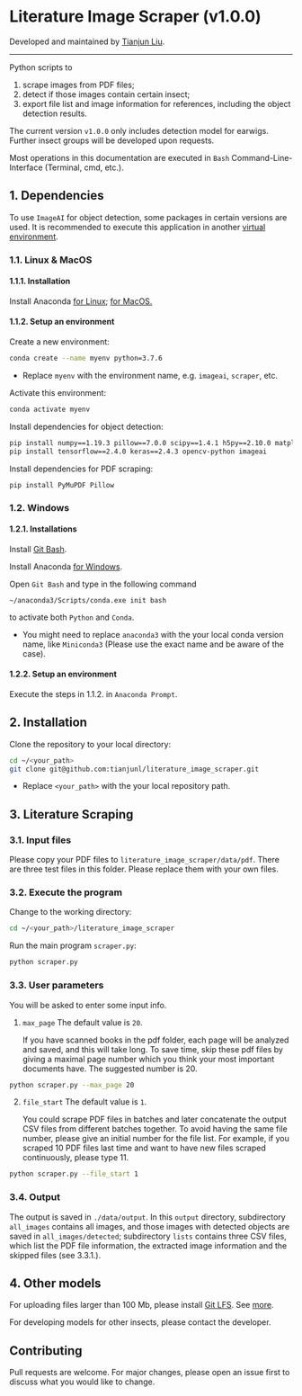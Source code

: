 # Literature Image Scraper (v1.0.0)

Developed and maintained by [Tianjun Liu](irene.liutj@gmail.com).

------

Python scripts to 

1. scrape images from PDF files;
2. detect if those images contain certain insect;
3. export file list and image information for references, including the object detection results.

The current version `v1.0.0` only includes detection model for earwigs. Further insect groups will be developed upon requests.

Most operations in this documentation are executed in `Bash` Command-Line-Interface (Terminal, cmd, etc.).

## 1. Dependencies

To use `ImageAI` for object detection, some packages in certain versions are used. It is recommended to execute this application in another [virtual environment](https://docs.conda.io/projects/conda/en/latest/user-guide/tasks/manage-environments.html).

### 1.1. Linux & MacOS

#### 1.1.1. Installation

Install Anaconda [for Linux](https://docs.anaconda.com/anaconda/install/linux/);  [for MacOS.](https://docs.anaconda.com/anaconda/install/mac-os/)

#### 1.1.2. Setup an environment

Create a new environment:

```bash
conda create --name myenv python=3.7.6
```

- Replace `myenv` with the environment name, e.g. `imageai`, `scraper`, etc.


Activate this environment:

```bash
conda activate myenv
```

Install dependencies for object detection:

```bash
pip install numpy==1.19.3 pillow==7.0.0 scipy==1.4.1 h5py==2.10.0 matplotlib==3.3.2 keras-resnet==0.2.0
pip install tensorflow==2.4.0 keras==2.4.3 opencv-python imageai
```

Install dependencies for PDF scraping:

```
pip install PyMuPDF Pillow
```

### 1.2. Windows

#### 1.2.1. Installations

Install [Git Bash](https://git-scm.com/download/win).

Install Anaconda [for Windows](https://docs.anaconda.com/anaconda/install/windows/).

Open `Git Bash` and type in the following command 

```
~/anaconda3/Scripts/conda.exe init bash
```

 to activate both `Python` and `Conda`.

- You might need to replace `anaconda3` with the your local conda version name, like `Miniconda3` (Please use the exact name and be aware of the case).

#### 1.2.2. Setup an environment

Execute the steps in 1.1.2. in `Anaconda Prompt`.



## 2. Installation

Clone the repository to your local directory:

```bash
cd ~/<your_path>
git clone git@github.com:tianjunl/literature_image_scraper.git
```

- Replace `<your_path>` with the your local repository path.



## 3. Literature Scraping

### 3.1. Input files

Please copy your PDF files to `literature_image_scraper/data/pdf`. There are three test files in this folder. Please replace them with your own files.

### 3.2. Execute the program

Change to the working directory:

```bash
cd ~/<your_path>/literature_image_scraper
```

Run the main program `scraper.py`:

```bash
python scraper.py
```

### 3.3. User parameters

You will be asked to enter some input info. 

1. `max_page` The default value is `20`.

   If you have scanned books in the pdf folder, each page will be analyzed and saved, and this will take long. To save time, skip these pdf files by giving a maximal page number which you think your most important documents have. The suggested number is 20.

```bash
python scraper.py --max_page 20
```

2. `file_start` The default value is `1`.

   You could scrape PDF files in batches and later concatenate the output CSV files from different batches together. To avoid having the same file number, please give an initial number for the file list. For example, if you scraped 10 PDF files last time and want to have new files scraped continuously, please type 11. 

```bash
python scraper.py --file_start 1
```

### 3.4. Output

The output is saved in `./data/output`. In this `output` directory, subdirectory `all_images`  contains all images, and those images with detected objects are saved in `all_images/detected`; subdirectory `lists` contains three CSV files, which list the PDF file information, the extracted image information and the skipped files (see 3.3.1.).



## 4. Other models

For uploading files larger than 100 Mb, please install [Git LFS](https://git-lfs.github.com/). See [more](https://stackoverflow.com/a/48734334/15390757).

For developing models for other insects, please contact the developer.



## Contributing
Pull requests are welcome. For major changes, please open an issue first to discuss what you would like to change.